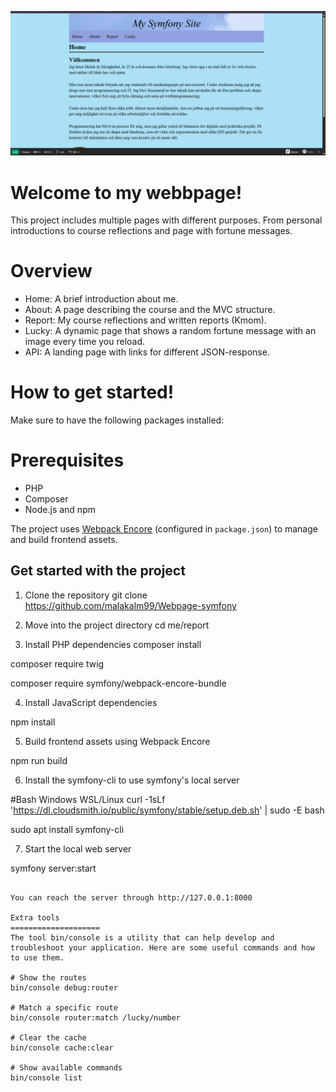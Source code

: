 <!--
---
author: Makw24
revision:
    "2025-04-21": "(A, makw24) First release."
---
-->
![Home image](.img/home-pic.png)

Welcome to my webbpage!
====================
This project includes multiple pages with different purposes. From personal introductions to course reflections and page with fortune messages.

Overview
====================
- Home: A brief introduction about me.
- About: A page describing the course and the MVC structure.
- Report: My course reflections and written reports (Kmom).
- Lucky: A dynamic page that shows a random fortune message with an image every time you reload.
- API: A landing page with links for different JSON-response.


How to get started!
====================
Make sure to have the following packages installed:

# Prerequisites
- PHP
- Composer
- Node.js and npm

The project uses [Webpack Encore](https://symfony.com/doc/current/frontend/encore/installation.html) (configured in `package.json`) to manage and build frontend assets.

## Get started with the project

1. Clone the repository
git clone https://github.com/malakalm99/Webpage-symfony

2. Move into the project directory
cd me/report

3. Install PHP dependencies
composer install

composer require twig

composer require symfony/webpack-encore-bundle

4. Install JavaScript dependencies

npm install

5. Build frontend assets using Webpack Encore

npm run build

6. Install the symfony-cli to use symfony's local server

#Bash Windows WSL/Linux
curl -1sLf 'https://dl.cloudsmith.io/public/symfony/stable/setup.deb.sh' | sudo -E bash

sudo apt install symfony-cli

7. Start the local web server

symfony server:start

```

You can reach the server through http://127.0.0.1:8000

Extra tools
====================
The tool bin/console is a utility that can help develop and troubleshoot your application. Here are some useful commands and how to use them. 

# Show the routes
bin/console debug:router

# Match a specific route
bin/console router:match /lucky/number

# Clear the cache
bin/console cache:clear

# Show available commands
bin/console list
